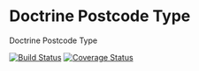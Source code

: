 # Doctrine Postcode Type
Doctrine Postcode Type

[![Build Status](https://travis-ci.org/vasildakov/doctrine-postcode.svg?branch=master)](https://travis-ci.org/vasildakov/doctrine-postcode)
[![Coverage Status](https://coveralls.io/repos/github/vasildakov/doctrine-postcode/badge.svg?branch=master)](https://coveralls.io/github/vasildakov/doctrine-postcode?branch=master)


